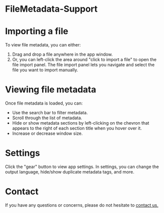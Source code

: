 # FileMetadata-Support

# Importing a file
To view file metadata, you can either:
1. Drag and drop a file anywhere in the app window.
2. Or, you can left-click the area around "click to import a file" to open the file import panel. The file import panel lets you navigate and select the file you want to import manually.

# Viewing file metadata
Once file metadata is loaded, you can:
- Use the search bar to filter metadata.
- Scroll through the list of metadata.
- Hide or show metadata sections by left-clicking on the chevron that appears to the right of each section title when you hover over it.
- Increase or decrease window size.

# Settings
Click the "gear" button to view app settings. In settings, you can change the output language, hide/show duplicate metadata tags, and more.

# Contact
If you have any questions or concerns, please do not hesitate to [contact us.](mailto:andrew.o.dev@proton.me)
